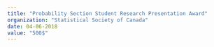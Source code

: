 ```yaml
---
title: "Probability Section Student Research Presentation Award"
organization: "Statistical Society of Canada"
date: 04-06-2018
value: "500$"
---
```

